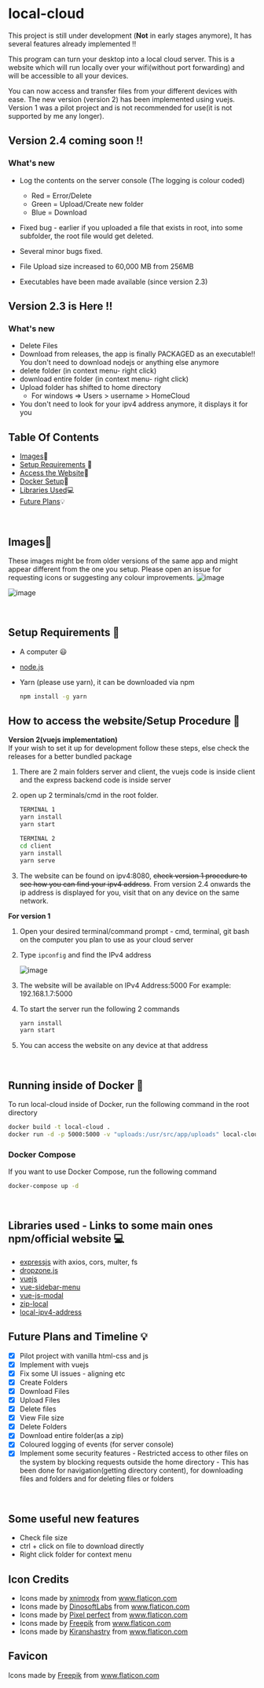 # local-cloud

This project is still under development (**Not** in early stages anymore), It has several features already implemented :bangbang:

This program can turn your desktop into a local cloud server. This is a website which will run locally over your wifi(without port forwarding) and will be accessible to all your devices.

You can now access and transfer files from your different devices with ease.
The new version (version 2) has been implemented using vuejs.
Version 1 was a pilot project and is not recommended for use(it is not supported by me any longer).

## Version 2.4 coming soon !!

### What's new

- Log the contents on the server console (The logging is colour coded)

  - Red = Error/Delete
  - Green = Upload/Create new folder
  - Blue = Download

- Fixed bug - earlier if you uploaded a file that exists in root, into some subfolder, the root file would get deleted.
- Several minor bugs fixed.
- File Upload size increased to 60,000 MB from 256MB
- Executables have been made available (since version 2.3)

## Version 2.3 is Here !!

### What's new

- Delete Files
- Download from releases, the app is finally PACKAGED as an executable!! You don't need to download nodejs or anything else anymore
- delete folder (in context menu- right click)
- download entire folder (in context menu- right click)
- Upload folder has shifted to home directory
  - For windows => Users > username > HomeCloud
- You don't need to look for your ipv4 address anymore, it displays it for you
  <br />

## Table Of Contents

- [Images](#images):file_folder:
- [Setup Requirements](#setup) :rocket:
- [Access the Website](#access):key:
- [Docker Setup](#docker):whale:
- [Libraries Used](#dependencies):computer:
- [Future Plans](#plans):bulb:

<br />
<a name="images"></a>

## Images:file_folder:

These images might be from older versions of the same app and might appear different from the one you setup. Please open an issue for requesting icons or suggesting any colour improvements.
![image](https://user-images.githubusercontent.com/64310471/118494261-996fdd80-b73f-11eb-8013-80794fad875d.png)

![image](https://user-images.githubusercontent.com/64310471/120432554-b7704b80-c397-11eb-9f53-7ca4c9a59f23.png)

<br />
<a name="setup"></a>

## Setup Requirements :rocket:

- A computer :smiley:
- <a href="https://nodejs.org/en/"> node.js </a>
- Yarn (please use yarn), it can be downloaded via npm

  ```bash
  npm install -g yarn
  ```

<a name="access"></a>

## How to access the website/Setup Procedure :key:

<b>Version 2(vuejs implementation)</b>
<br />
If your wish to set it up for development follow these steps, else check the releases for
a better bundled package

1. There are 2 main folders server and client, the vuejs code is inside client and the express backend code is inside server

2. open up 2 terminals/cmd in the root folder.

   ```bash
   TERMINAL 1
   yarn install
   yarn start

   TERMINAL 2
   cd client
   yarn install
   yarn serve
   ```

3. The website can be found on ipv4:8080, ~~check version 1 procedure to see how you can find your ipv4 address~~.
   From version 2.4 onwards the ip address is displayed for you, visit that on any device on the same network.

<b>For version 1</b>
<br />

1. Open your desired terminal/command prompt - cmd, terminal, git bash on the computer you plan to use as your cloud server

2. Type `ipconfig` and find the IPv4 address

   ![image](https://user-images.githubusercontent.com/64310471/117740661-8a100200-b21e-11eb-803a-07423054fac3.png)

3. The website will be available on IPv4 Address:5000
   For example: 192.168.1.7:5000

4. To start the server run the following 2 commands

   ```bash
   yarn install
   yarn start
   ```

5. You can access the website on any device at that address

<br />

<a name="docker"></a>

## Running inside of Docker :whale:

To run local-cloud inside of Docker, run the following command in the root directory

```bash
docker build -t local-cloud .
docker run -d -p 5000:5000 -v "uploads:/usr/src/app/uploads" local-cloud
```

### Docker Compose

If you want to use Docker Compose, run the following command

```bash
docker-compose up -d
```

<br />

<a name="dependencies"></a>

## Libraries used - Links to some main ones npm/official website :computer:

- <a href = "https://www.npmjs.com/package/express">expressjs</a> with axios, cors, multer, fs
- <a href="https://www.npmjs.com/package/dropzone">dropzone.js</a>
- <a href="https://vuejs.org/">vuejs</a>
- <a href="https://www.npmjs.com/package/vue-sidebar-menu">vue-sidebar-menu</a>
- <a href="https://www.npmjs.com/package/vue-js-modal">vue-js-modal</a>
- <a href="https://github.com/Mostafa-Samir/zip-local">zip-local</a>
- <a href="https://www.npmjs.com/package/local-ipv4-address">local-ipv4-address</a>

<a name="plans"></a>

## Future Plans and Timeline :bulb:

- [x] Pilot project with vanilla html-css and js
- [x] Implement with vuejs
- [x] Fix some UI issues - aligning etc
- [x] Create Folders
- [x] Download Files
- [x] Upload Files
- [x] Delete files
- [x] View File size
- [x] Delete Folders
- [x] Download entire folder(as a zip)
- [x] Coloured logging of events (for server console)
- [x] Implement some security features - Restricted access to other files on the system by blocking requests outside the home directory - This has been done for navigation(getting directory content), for downloading files and folders and for deleting files or folders

<br />

## Some useful new features

- Check file size
- ctrl + click on file to download directly
- Right click folder for context menu

## Icon Credits

- <div>Icons made by <a href="https://www.flaticon.com/authors/xnimrodx" title="xnimrodx">xnimrodx</a> from <a href="https://www.flaticon.com/" title="Flaticon">www.flaticon.com</a></div>

- <div>Icons made by <a href="https://www.flaticon.com/authors/dinosoftlabs" title="DinosoftLabs">DinosoftLabs</a> from <a href="https://www.flaticon.com/" title="Flaticon">www.flaticon.com</a></div>

- <div>Icons made by <a href="https://www.flaticon.com/authors/pixel-perfect" title="Pixel perfect">Pixel perfect</a> from <a href="https://www.flaticon.com/" title="Flaticon">www.flaticon.com</a></div>

- <div>Icons made by <a href="https://www.freepik.com" title="Freepik">Freepik</a> from <a href="https://www.flaticon.com/" title="Flaticon">www.flaticon.com</a></div>

- <div>Icons made by <a href="https://www.flaticon.com/authors/kiranshastry" title="Kiranshastry">Kiranshastry</a> from <a href="https://www.flaticon.com/" title="Flaticon">www.flaticon.com</a></div>

## Favicon

<div>Icons made by <a href="https://www.freepik.com" title="Freepik">Freepik</a> from <a href="https://www.flaticon.com/" title="Flaticon">www.flaticon.com</a></div>
